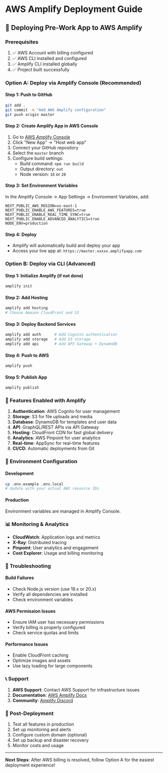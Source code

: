 # AWS Amplify Deployment Guide

## 🚀 Deploying Pre-Work App to AWS Amplify

### Prerequisites
1. ✅ AWS Account with billing configured
2. ✅ AWS CLI installed and configured
3. ✅ Amplify CLI installed globally
4. ✅ Project built successfully

### Option A: Deploy via Amplify Console (Recommended)

#### Step 1: Push to GitHub
```bash
git add .
git commit -m "Add AWS Amplify configuration"
git push origin master
```

#### Step 2: Create Amplify App in AWS Console
1. Go to [AWS Amplify Console](https://console.aws.amazon.com/amplify/)
2. Click "New App" → "Host web app"
3. Connect your GitHub repository
4. Select the `master` branch
5. Configure build settings:
   - Build command: `npm run build`
   - Output directory: `out`
   - Node version: `18` or `20`

#### Step 3: Set Environment Variables
In the Amplify Console → App Settings → Environment Variables, add:

```
NEXT_PUBLIC_AWS_REGION=us-east-1
NEXT_PUBLIC_ENABLE_AWS_FEATURES=true
NEXT_PUBLIC_ENABLE_REAL_TIME_SYNC=true
NEXT_PUBLIC_ENABLE_ADVANCED_ANALYTICS=true
NODE_ENV=production
```

#### Step 4: Deploy
- Amplify will automatically build and deploy your app
- Access your live app at: `https://master.xxxxx.amplifyapp.com`

### Option B: Deploy via CLI (Advanced)

#### Step 1: Initialize Amplify (if not done)
```bash
amplify init
```

#### Step 2: Add Hosting
```bash
amplify add hosting
# Choose Amazon CloudFront and S3
```

#### Step 3: Deploy Backend Services
```bash
amplify add auth      # Add Cognito authentication
amplify add storage   # Add S3 storage
amplify add api       # Add API Gateway + DynamoDB
```

#### Step 4: Push to AWS
```bash
amplify push
```

#### Step 5: Publish App
```bash
amplify publish
```

### 🎯 Features Enabled with Amplify

1. **Authentication**: AWS Cognito for user management
2. **Storage**: S3 for file uploads and media
3. **Database**: DynamoDB for templates and user data
4. **API**: GraphQL/REST APIs via API Gateway
5. **Hosting**: CloudFront CDN for fast global delivery
6. **Analytics**: AWS Pinpoint for user analytics
7. **Real-time**: AppSync for real-time features
8. **CI/CD**: Automatic deployments from Git

### 🔧 Environment Configuration

#### Development
```bash
cp .env.example .env.local
# Update with your actual AWS resource IDs
```

#### Production
Environment variables are managed in Amplify Console.

### 📊 Monitoring & Analytics

- **CloudWatch**: Application logs and metrics
- **X-Ray**: Distributed tracing
- **Pinpoint**: User analytics and engagement
- **Cost Explorer**: Usage and billing monitoring

### 🚨 Troubleshooting

#### Build Failures
- Check Node.js version (use 18.x or 20.x)
- Verify all dependencies are installed
- Check environment variables

#### AWS Permission Issues
- Ensure IAM user has necessary permissions
- Verify billing is properly configured
- Check service quotas and limits

#### Performance Issues
- Enable CloudFront caching
- Optimize images and assets
- Use lazy loading for large components

### 📞 Support

1. **AWS Support**: Contact AWS Support for infrastructure issues
2. **Documentation**: [AWS Amplify Docs](https://docs.amplify.aws/)
3. **Community**: [Amplify Discord](https://discord.gg/amplify)

### 🎉 Post-Deployment

1. Test all features in production
2. Set up monitoring and alerts
3. Configure custom domain (optional)
4. Set up backup and disaster recovery
5. Monitor costs and usage

---

**Next Steps**: After AWS billing is resolved, follow Option A for the easiest deployment experience!
